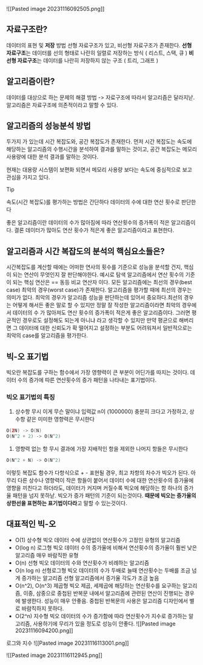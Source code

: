 ![[Pasted image 20231116092505.png]]

## 자료구조란?
데이터의 표현 및 **저장** 방법
선형 자료구조가 있고, 비선형 자료구조가 존재한다.
**선형 자료구조**는 데이터를 선의 형태로 나란히 일렬로 저장하는 방식 ( 리스트, 스택, 큐 )
**비선형 자료구조**는 데이터를 나란히 저장하지 않는 구조 ( 트리, 그래프 )
## 알고리즘이란?
데이터를 대상으로 하는 문제의 해결 방법
-> 자료구조에 따라서 알고리즘은 달라지낟. 알고리즘은 자료구조에 의존적이라고 말할 수 있다.


## 알고리즘의 성능분석 방법
두가지 가 있는데 시간 복잡도와, 공간 복잡도가 존재한다.
먼저 시간 복잡도는 속도에 해당하는 알고리즘의 수행시간을 분석하여 결과를 말하는 것이고,
공간 복잡도는 메모리 사용량에 대한 분석 결과를 말하는 것이다.

현재는 대용량 시스템이 보편화 되면서 메모리 사용량 보다는 속도에 중심적으로 보고 관심을 가지고 있다.
> [!tip]
> 속도(시간 복잡도)를 평가하는 방법은 간단하다 데이터의 수에 대한 연산 횟수로 판단한다

좋은 알고리즘이란 데이터의 수가 많아짐에 따라 연산횟수의 증가폭이 적은 알고리즘이다.
결론 데이터가 많아도 연산 횟수가 적은게 좋은 알고리즘이라고 표현한다.

## 알고리즘과 시간 복잡도의 분석의 핵심요소들은?
시간복잡도를 계산할 때에는 어떠한 연사의 횟수를 기준으로 성능을 분석할 건지, 핵심이 되는 연산이 무엇인지 잘 판단해야한다.
예시로 탐색 알고리즘에서 연산 횟수의 기준이 되는 핵심 연산은 == 동등 비교 연산자 이다.
모든 알고리즘에는 최선의 경우(best case) 최악의 경우(worst case)가 존재한다.
알고리즘을 평가할 때에 최선의 경우는 의미가 없다. 최악의 경우가 알고리즘 성능을 판단하는데 있어서 중요하다.최선의 경우는 어떻게 해서든 좋은 말로 할 수 있지만
정말 잘 작성한 알고리즘이라면 최악의 경우에서 데이터의 수 가 많아져도 연산 횟수의 증가폭이 적은게 좋은 알고리즘이다.
그러면 평균적인 경우로도 설정해도 되는게 아니냐 라고 생각할 수 있지만 만약 평균으로 해버리면 그 데이터에 대한 신뢰도가 확 떨어지고 설정하는 부분도 어려워져서 일반적으로는 최악의 case를 알고리즘을 평가한다.

## 빅-오 표기법
빅오란 복잡도를 구하는 함수에서 가장 영향력이 큰 부분이 어딘가를 따지는 것이다.
데이터 수의 증가에 따른 연산횟수의 증가 패턴을 나타내는 표기법이다.

### 빅오 표기법의 특징
1. 상수항 무시
이게 무슨 말이냐 입력값 n이 (1000000) 충분히 크다고 가정하고, 상수항 같은 미미한 영향력은 무시한다
```kotlin
O(2N) -> O(N)
O(N^2 + 2) -> O(N^2)
```
1. 영향력 없는 항 무시
결과에 가장 지배적인 항을 제외한 나머지 항들은 무시한다
```kotlin
O(N^2 + N) -> O(N^2)
```
이렇듯 복잡도 함수가 다항식으로 + - 표현될 경우, 최고 차항의 차수가 빅오가 된다.
아무리 다른 상수나 영향력이 작은 항들이 붙어서 데이터 수에 대한 연산횟수의 증가율에 영향을 끼친다고 하더라도, 데이터가 커지며 커질수록 빅오에 해당하는 항 하나의 증가율 패턴을 넘지 못하낟.
빅오가 증가 패턴의 기준이 되는것이다.
**때문에 빅오는 증가율의 상한선을 표현하는 표기법이다라**고 말할 수 있는것이다.

## 대표적인 빅-오

* O(1) 상수형 빅오
데이터 수에 상관없이 연산횟수가 고정인 유형의 알고리즘
* O(log n) 로그형 빅오
데이터 수의 증가율에 비해서 연산횟수의 증가율이 훨씬 낮은 알고리즘
매우 바람직한 유형
* O(n) 선형 빅오
데이터의 수와 연산횟수가 비례하는 알고리즘
* O(n log n) 선형로그형 빅오
데이터의 수가 두배로 늘때 연산횟수는 두배를 조금 넘게 증가하는 알고리즘 선형 알고리즘에서 증가율 각도가 조금 높음
* O(n^2), O(n^3) 제곱형 빅오
제곱, 세제곱에 해당하는 연산횟수를 요구하는 알고리즘, 이중, 삼중으로 중첩된 반복문 내에서 알고리즘에 관련된 연산이 진행되는 경우에 발생한다. 성능이 매우 안좋음. 중첩된 반복문의 사용은 알고리즘 디자인에서 별로 바람직하지 못하다.
* O(2^n) 지수형 빅오
데이터의 수가 증가함에 따라 연산횟수가 지수로 증가하는 알고리즘, 사용하기에 무리가 있을 정도로 성능이 안좋다.
![[Pasted image 20231116094200.png]]

로그와 지수
![[Pasted image 20231116113001.png]]

![[Pasted image 20231116112945.png]]